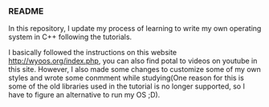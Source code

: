 ### README

In this repository, I update my process of learning to write my own operating system in C++ following the tutorials.

I basically followed the instructions on this website <http://wyoos.org/index.php>, you can also find potal to videos on youtube in this site. However, I also made some changes to customize some of my own styles and wrote some conmment while studying(One reason for this is some of the old libraries used in the tutorial is no longer supported, so I have to figure an alternative to run my OS ;D).



